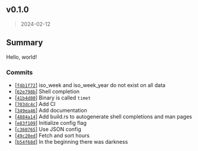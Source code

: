 ## v0.1.0
> 2024-02-12

## Summary

Hello, world!

### Commits
- [[`f4b1f72`](https://github.com/sondr3/timet-rs/commit/f4b1f72)] iso_week and iso_week_year do not exist on all data
- [[`62e798b`](https://github.com/sondr3/timet-rs/commit/62e798b)] Shell completion
- [[`41b4d80`](https://github.com/sondr3/timet-rs/commit/41b4d80)] Binary is called `timet`
- [[`703dc4c`](https://github.com/sondr3/timet-rs/commit/703dc4c)] Add CI
- [[`349ea46`](https://github.com/sondr3/timet-rs/commit/349ea46)] Add documentation
- [[`4884a14`](https://github.com/sondr3/timet-rs/commit/4884a14)] Add build.rs to autogenerate shell completions and man pages
- [[`e83f109`](https://github.com/sondr3/timet-rs/commit/e83f109)] Initialize config flag
- [[`c360765`](https://github.com/sondr3/timet-rs/commit/c360765)] Use JSON config
- [[`49c20ed`](https://github.com/sondr3/timet-rs/commit/49c20ed)] Fetch and sort hours
- [[`b54f68d`](https://github.com/sondr3/timet-rs/commit/b54f68d)] In the beginning there was darkness


